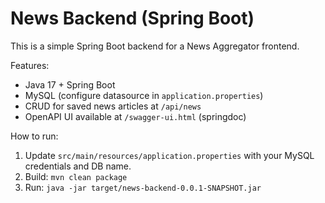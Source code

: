 # News Backend (Spring Boot)

This is a simple Spring Boot backend for a News Aggregator frontend.

Features:
- Java 17 + Spring Boot
- MySQL (configure datasource in `application.properties`)
- CRUD for saved news articles at `/api/news`
- OpenAPI UI available at `/swagger-ui.html` (springdoc)

How to run:
1. Update `src/main/resources/application.properties` with your MySQL credentials and DB name.
2. Build: `mvn clean package`
3. Run: `java -jar target/news-backend-0.0.1-SNAPSHOT.jar`
